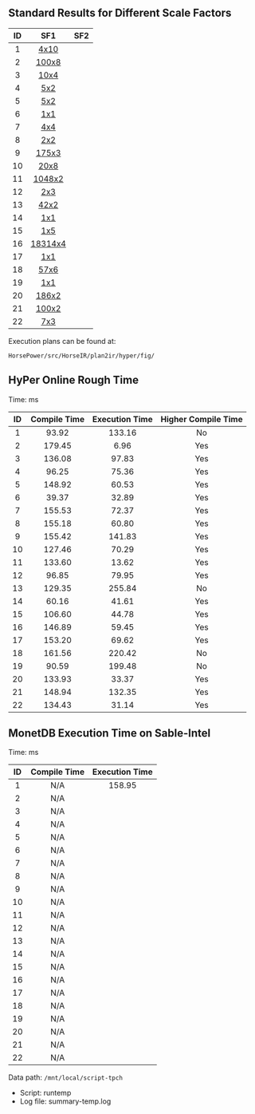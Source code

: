 ## Standard Results for Different Scale Factors


| ID | SF1                    | SF2                      |
|:--:|:----------------------:|:------------------------:|
| 1  | [4x10](sf1/q1.txt)     |                          |
| 2  | [100x8](sf1/q2.txt)    |                          |
| 3  | [10x4](sf1/q3.txt)     |                          |
| 4  | [5x2](sf1/q4.txt)      |                          |
| 5  | [5x2](sf1/q5.txt)      |                          |
| 6  | [1x1](sf1/q6.txt)      |                          |
| 7  | [4x4](sf1/q7.txt)      |                          |
| 8  | [2x2](sf1/q8.txt)      |                          |
| 9  | [175x3](sf1/q9.txt)    |                          |
| 10 | [20x8](sf1/q10.txt)    |                          |
| 11 | [1048x2](sf1/q11.txt)  |                          |
| 12 | [2x3](sf1/q12.txt)     |                          |
| 13 | [42x2](sf1/q13.txt)    |                          |
| 14 | [1x1](sf1/q14.txt)     |                          |
| 15 | [1x5](sf1/q15.txt)     |                          |
| 16 | [18314x4](sf1/q16.txt) |                          |
| 17 | [1x1](sf1/q17.txt)     |                          |
| 18 | [57x6](sf1/q18.txt)    |                          |
| 19 | [1x1](sf1/q19.txt)     |                          |
| 20 | [186x2](sf1/q20.txt)   |                          |
| 21 | [100x2](sf1/q21.txt)   |                          |
| 22 | [7x3](sf1/q22.txt)     |                          |

Execution plans can be found at:

```
HorsePower/src/HorseIR/plan2ir/hyper/fig/
```

## HyPer Online Rough Time

Time: ms

| ID | Compile Time | Execution Time | Higher Compile Time |
|:--:|:------------:|:--------------:|:-------------------:|
| 1  |  93.92       | 133.16         | No                  |
| 2  | 179.45       |   6.96         | Yes                 |
| 3  | 136.08       |  97.83         | Yes                 |
| 4  |  96.25       |  75.36         | Yes                 |
| 5  | 148.92       |  60.53         | Yes                 |
| 6  |  39.37       |  32.89         | Yes                 |
| 7  | 155.53       |  72.37         | Yes                 |
| 8  | 155.18       |  60.80         | Yes                 |
| 9  | 155.42       | 141.83         | Yes                 |
| 10 | 127.46       |  70.29         | Yes                 |
| 11 | 133.60       |  13.62         | Yes                 |
| 12 |  96.85       |  79.95         | Yes                 |
| 13 | 129.35       | 255.84         | No                  |
| 14 |  60.16       |  41.61         | Yes                 |
| 15 | 106.60       |  44.78         | Yes                 |
| 16 | 146.89       |  59.45         | Yes                 |
| 17 | 153.20       |  69.62         | Yes                 |
| 18 | 161.56       | 220.42         | No                  |
| 19 |  90.59       | 199.48         | No                  |
| 20 | 133.93       |  33.37         | Yes                 |
| 21 | 148.94       | 132.35         | Yes                 |
| 22 | 134.43       |  31.14         | Yes                 |

## MonetDB Execution Time on Sable-Intel

Time: ms

| ID | Compile Time | Execution Time |
|:--:|:------------:|:--------------:|
| 1  | N/A          | 158.95         | 
| 2  | N/A          |          | 
| 3  | N/A          |          | 
| 4  | N/A          |          | 
| 5  | N/A          |          | 
| 6  | N/A          |          | 
| 7  | N/A          |          | 
| 8  | N/A          |          | 
| 9  | N/A          |          | 
| 10 | N/A          |          | 
| 11 | N/A          |          | 
| 12 | N/A          |          | 
| 13 | N/A          |          | 
| 14 | N/A          |          | 
| 15 | N/A          |          | 
| 16 | N/A          |          | 
| 17 | N/A          |          | 
| 18 | N/A          |          | 
| 19 | N/A          |          | 
| 20 | N/A          |          | 
| 21 | N/A          |          | 
| 22 | N/A          |          | 

Data path: `/mnt/local/script-tpch`

- Script: runtemp
- Log file: summary-temp.log


